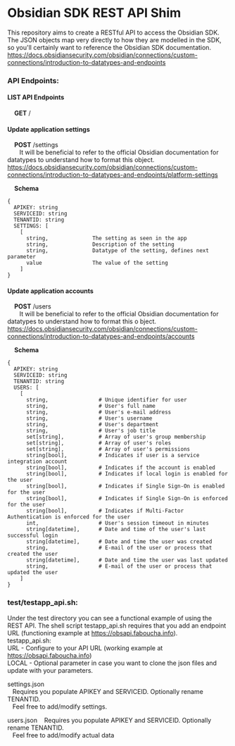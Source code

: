 # Obsidian SDK REST API Shim
This repository aims to create a RESTful API to access the Obsidian SDK. The JSON objects map very directly to how they are modelled in the SDK, so you'll certainly want to reference the Obsidian SDK documentation.
https://docs.obsidiansecurity.com/obsidian/connections/custom-connections/introduction-to-datatypes-and-endpoints

### API Endpoints:
#### LIST API Endpoints
&nbsp;&nbsp;&nbsp;&nbsp;**GET** /
#### Update application settings
&nbsp;&nbsp;&nbsp;&nbsp;**POST** /settings  
&nbsp;&nbsp;&nbsp;&nbsp;&nbsp;&nbsp;&nbsp;It will be beneficial to refer to the official Obsidian documentation for datatypes to understand how to format this object. https://docs.obsidiansecurity.com/obsidian/connections/custom-connections/introduction-to-datatypes-and-endpoints/platform-settings

&nbsp;&nbsp;&nbsp;&nbsp;**Schema**  
  
    {  
      APIKEY: string  
      SERVICEID: string  
      TENANTID: string  
      SETTINGS: [  
        [  
          string,              The setting as seen in the app  
          string,              Description of the setting  
          string,              Datatype of the setting, defines next parameter  
          value                The value of the setting  
        ]  
    }  

        
#### Update application accounts
&nbsp;&nbsp;&nbsp;&nbsp;**POST** /users  
&nbsp;&nbsp;&nbsp;&nbsp;&nbsp;&nbsp;&nbsp;It will be beneficial to refer to the
official Obsidian documentation for datatypes to understand how to format this o
bject. https://docs.obsidiansecurity.com/obsidian/connections/custom-connections/introduction-to-datatypes-and-endpoints/accounts

&nbsp;&nbsp;&nbsp;&nbsp;**Schema**

    {
      APIKEY: string
      SERVICEID: string
      TENANTID: string
      USERS: [
        [
          string,                # Unique identifier for user  
          string,                # User's full name  
          string,                # User's e-mail address        
          string,                # User's username  
          string,                # User's department  
          string,                # User's job title  
          set[string],           # Array of user's group membership         
          set[string],           # Array of user's roles         
          set[string],           # Array of user's permissions        
          string[bool],          # Indicates if user is a service integration account
          string[bool],          # Indicates if the account is enabled
          string[bool],          # Indicates if local login is enabled for the user
          string[bool],          # Indicates if Single Sign-On is enabled for the user
          string[bool],          # Indicates if Single Sign-On is enforced for the user        
          string[bool],          # Indicates if Multi-Factor Authentication is enforced for the user  
          int,                   # User's session timeout in minutes
          string[datetime],      # Date and time of the user's last successful login
          string[datetime],      # Date and time the user was created
          string,                # E-mail of the user or process that created the user
          string[datetime],      # Date and time the user was last updated
          string,                # E-mail of the user or process that updated the user
        ]
    }


### test/testapp_api.sh:
Under the test directory you can see a functional example of using the REST API.
The shell script testapp_api.sh requires that you add an endpoint URL (functioning example at https://obsapi.faboucha.info).   
testapp_api.sh:  
   URL - Configure to your API URL (working example at https://obsapi.faboucha.info)  
   LOCAL - Optional parameter in case you want to clone the json files and update with your parameters.  

settings.json  
&nbsp;&nbsp;&nbsp;Requires you populate APIKEY and SERVICEID. Optionally rename TENANTID.  
&nbsp;&nbsp;&nbsp;Feel free to add/modify settings.  

users.json
&nbsp;&nbsp;&nbsp;Requires you populate APIKEY and SERVICEID. Optionally rename TENANTID.  
&nbsp;&nbsp;&nbsp;Feel free to add/modify actual data

